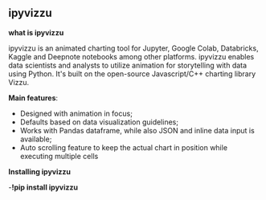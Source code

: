 ## ipyvizzu

**what is ipyvizzu**

ipyvizzu is an animated charting tool for Jupyter, Google Colab, Databricks, Kaggle and Deepnote notebooks among other platforms. ipyvizzu enables data scientists and analysts to utilize animation for storytelling with data using Python. It's built on the open-source Javascript/C++ charting library Vizzu.

**Main features**:

- Designed with animation in focus;
- Defaults based on data visualization guidelines;
- Works with Pandas dataframe, while also JSON and inline data input is available;
- Auto scrolling feature to keep the actual chart in position while executing multiple cells

**Installing ipyvizzu**

-**!pip install ipyvizzu**


